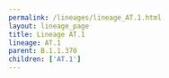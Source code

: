 ```yaml
---
permalink: /lineages/lineage_AT.1.html
layout: lineage_page
title: Lineage AT.1
lineage: AT.1
parent: B.1.1.370
children: ['AT.1']
---
```


